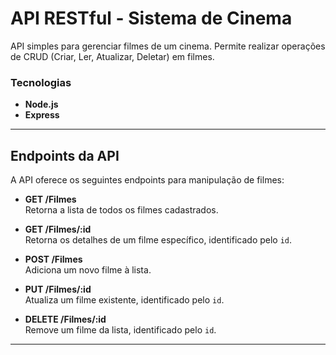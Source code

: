 # API RESTful - Sistema de Cinema

API simples para gerenciar filmes de um cinema. Permite realizar operações de CRUD (Criar, Ler, Atualizar, Deletar) em filmes.

### Tecnologias

- **Node.js**
- **Express**

---

## Endpoints da API

A API oferece os seguintes endpoints para manipulação de filmes:

- **GET /Filmes**  
  Retorna a lista de todos os filmes cadastrados.

- **GET /Filmes/:id**  
  Retorna os detalhes de um filme específico, identificado pelo `id`.

- **POST /Filmes**  
  Adiciona um novo filme à lista.

- **PUT /Filmes/:id**  
  Atualiza um filme existente, identificado pelo `id`.

- **DELETE /Filmes/:id**  
  Remove um filme da lista, identificado pelo `id`.

---




